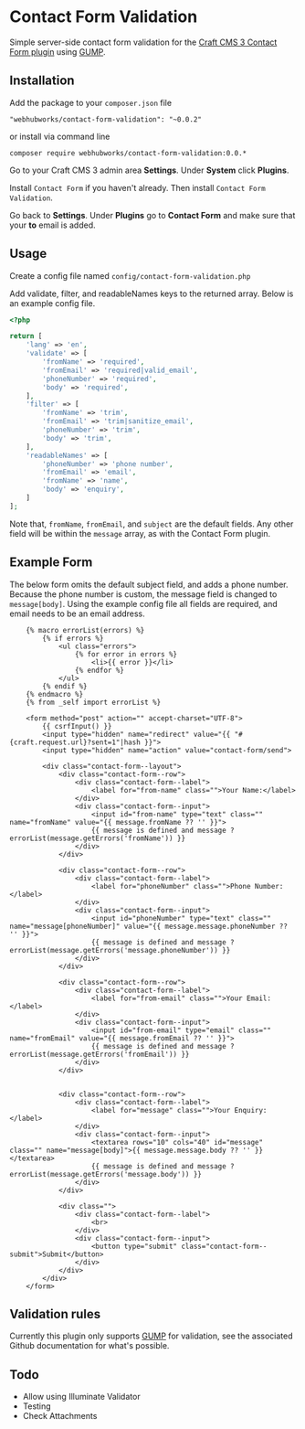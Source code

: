 # Contact Form Validation

Simple server-side contact form validation for the [Craft CMS 3 Contact Form plugin](https://github.com/craftcms/contact-form) using [GUMP](https://github.com/Wixel/GUMP).

## Installation

Add the package to your ```composer.json``` file

```
"webhubworks/contact-form-validation": "~0.0.2"
```

or install via command line 

```
composer require webhubworks/contact-form-validation:0.0.*
```

Go to your Craft CMS 3 admin area **Settings**. Under **System** click **Plugins**.

Install ```Contact Form``` if you haven't already. Then install ```Contact Form Validation```.

Go back to **Settings**. Under **Plugins** go to **Contact Form** and make sure that your **to** email is added.

## Usage

Create a config file named ```config/contact-form-validation.php```

Add validate, filter, and readableNames keys to the returned array. Below is an example config file.

```php
<?php

return [
    'lang' => 'en',
    'validate' => [
        'fromName' => 'required',
        'fromEmail' => 'required|valid_email',
        'phoneNumber' => 'required',
        'body' => 'required',
    ],
    'filter' => [
        'fromName' => 'trim',
        'fromEmail' => 'trim|sanitize_email',
        'phoneNumber' => 'trim',
        'body' => 'trim',
    ],
    'readableNames' => [
        'phoneNumber' => 'phone number',
        'fromEmail' => 'email',
        'fromName' => 'name',
        'body' => 'enquiry',
    ]
];
```


Note that, ```fromName```, ```fromEmail```, and ```subject``` are the default fields. Any other field will be within the ```message``` array, as with the Contact Form plugin.

## Example Form

The below form omits the default subject field, and adds a phone number. Because the phone number is custom, the message field is changed to ```message[body]```. Using the example config file all fields are required, and email needs to be an email address.

```twig
    {% macro errorList(errors) %}
        {% if errors %}
            <ul class="errors">
                {% for error in errors %}
                    <li>{{ error }}</li>
                {% endfor %}
            </ul>
        {% endif %}
    {% endmacro %}
    {% from _self import errorList %}

    <form method="post" action="" accept-charset="UTF-8">
        {{ csrfInput() }}
        <input type="hidden" name="redirect" value="{{ "#{craft.request.url}?sent=1"|hash }}">
        <input type="hidden" name="action" value="contact-form/send">

        <div class="contact-form--layout">
            <div class="contact-form--row">
                <div class="contact-form--label">
                    <label for="from-name" class="">Your Name:</label>
                </div>
                <div class="contact-form--input">
                    <input id="from-name" type="text" class="" name="fromName" value="{{ message.fromName ?? '' }}">
                    {{ message is defined and message ? errorList(message.getErrors('fromName')) }}
                </div>
            </div>

            <div class="contact-form--row">
                <div class="contact-form--label">
                    <label for="phoneNumber" class="">Phone Number:</label>
                </div>
                <div class="contact-form--input">
                    <input id="phoneNumber" type="text" class="" name="message[phoneNumber]" value="{{ message.message.phoneNumber ?? '' }}">
                    {{ message is defined and message ? errorList(message.getErrors('message.phoneNumber')) }}
                </div>
            </div>

            <div class="contact-form--row">
                <div class="contact-form--label">
                    <label for="from-email" class="">Your Email:</label>
                </div>
                <div class="contact-form--input">
                    <input id="from-email" type="email" class="" name="fromEmail" value="{{ message.fromEmail ?? '' }}">
                    {{ message is defined and message ? errorList(message.getErrors('fromEmail')) }}
                </div>
            </div>


            <div class="contact-form--row">
                <div class="contact-form--label">
                    <label for="message" class="">Your Enquiry:</label>
                </div>
                <div class="contact-form--input">
                    <textarea rows="10" cols="40" id="message" class="" name="message[body]">{{ message.message.body ?? '' }}</textarea>
                    {{ message is defined and message ? errorList(message.getErrors('message.body')) }}
                </div>
            </div>

            <div class="">
                <div class="contact-form--label">
                    <br>
                </div>
                <div class="contact-form--input">
                    <button type="submit" class="contact-form--submit">Submit</button>
                </div>
            </div>
        </div>
    </form>
```

## Validation rules

Currently this plugin only supports [GUMP](https://github.com/Wixel/GUMP) for validation, see the associated Github documentation for what's possible.

## Todo

* Allow using Illuminate Validator
* Testing
* Check Attachments
